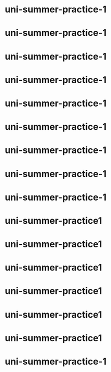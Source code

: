 # uni-summer-practice-1
# uni-summer-practice-1
# uni-summer-practice-1
# uni-summer-practice-1
# uni-summer-practice-1
# uni-summer-practice-1
# uni-summer-practice-1
# uni-summer-practice-1
# uni-summer-practice-1
# uni-summer-practice1
# uni-summer-practice1
# uni-summer-practice1
# uni-summer-practice1
# uni-summer-practice1
# uni-summer-practice1
# uni-summer-practice-1
